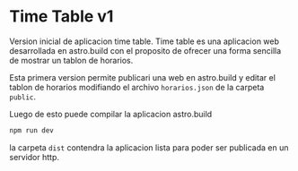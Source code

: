 
# Time Table v1

Version inicial de aplicacion time table. Time table es una aplicacion web desarrollada en astro.build con el proposito de ofrecer una forma sencilla de mostrar un tablon de horarios.

Esta primera version permite publicari una web en astro.build y editar el tablon de horarios modifiando el archivo `horarios.json` de la carpeta `public`. 

Luego de esto puede compilar la aplicacion astro.build

```bash
npm run dev
```

la carpeta `dist` contendra la aplicacion lista para poder ser publicada en un servidor http.


